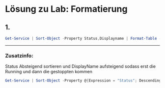 # Lösung zu Lab: Formatierung
## 1.
```powershell
Get-Service | Sort-Object -Property Status,Displayname | Format-Table -GroupBy Status | Out-File -FilePath C:\Testfiles\LabLoesungFormatierung.txt
```
---
### Zusatzinfo:
Status Absteigend sortieren und DisplayName aufsteigend sodass erst die Running und dann die gestoppten kommen
```powershell
Get-Service | Sort-Object -Property @{Expression = "Status"; Descending = $true},@{Expression = "DisplayName"; Descending = $false} | Format-Table -GroupBy Status
```

